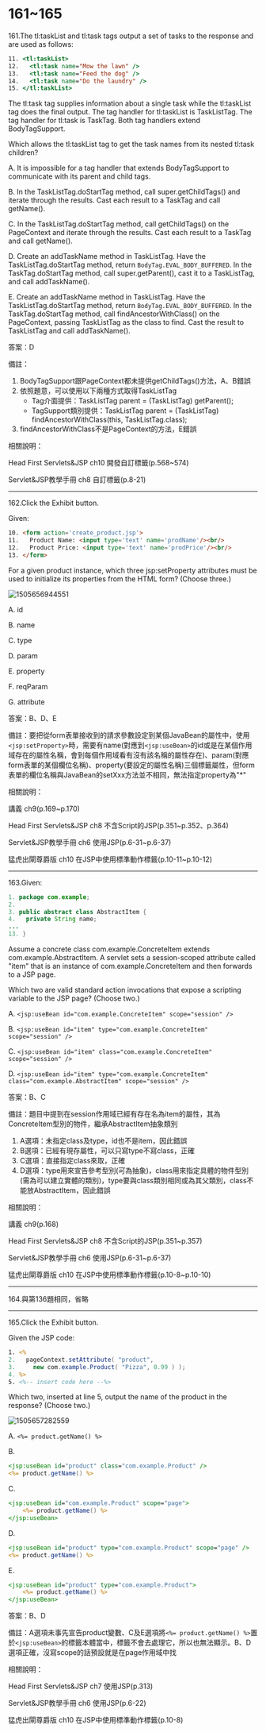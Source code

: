 161~165
========================

161.The tl:taskList and tl:task tags output a set of tasks to the response and are used as follows: 

```jsp
11. <tl:taskList> 
12.   <tl:task name="Mow the lawn" /> 
13.   <tl:task name="Feed the dog" /> 
14.   <tl:task name="Do the laundry" /> 
15. </tl:taskList> 
```

The tl:task tag supplies information about a single task while the tl:taskList tag does the final output. The tag handler for tl:taskList is TaskListTag. The tag handler for tl:task is TaskTag. Both tag handlers extend BodyTagSupport. 

Which allows the tl:taskList tag to get the task names from its nested tl:task children?

A.   It is impossible for a tag handler that extends BodyTagSupport to communicate with its parent and child tags. 

B.   In the TaskListTag.doStartTag method, call super.getChildTags() and iterate through the results. Cast each result to a TaskTag and call getName(). 

C.   In the TaskListTag.doStartTag method, call getChildTags() on the PageContext and iterate through the results. Cast each result to a TaskTag and call getName(). 

D.   Create an addTaskName method in TaskListTag. Have the TaskListTag.doStartTag method, return `BodyTag.EVAL_BODY_BUFFERED`. In the TaskTag.doStartTag method, call super.getParent(), cast it to a TaskListTag, and call addTaskName(). 

E.   Create an addTaskName method in TaskListTag. Have the TaskListTag.doStartTag method, return `BodyTag.EVAL_BODY_BUFFERED`. In the TaskTag.doStartTag method, call findAncestorWithClass() on the PageContext, passing TaskListTag as the class to find. Cast the result to TaskListTag and call addTaskName().

<!--sec data-title="解析" data-id="section161_2" data-collapse=true ces-->
答案：D

備註：

1. BodyTagSupport跟PageContext都未提供getChildTags()方法，A、B錯誤
2. 依照題意，可以使用以下兩種方式取得TaskListTag
	* Tag介面提供：TaskListTag parent = (TaskListTag) getParent();
	* TagSupport類別提供：TaskListTag parent = (TaskListTag) findAncestorWithClass(this, TaskListTag.class);
3. findAncestorWithClass不是PageContext的方法，E錯誤

相關說明：

Head First Servlets&JSP ch10 開發自訂標籤(p.568~574)

Servlet&JSP教學手冊 ch8 自訂標籤(p.8-21)
<!--endsec-->

---
162.Click the Exhibit button. 

Given: 

```html
10. <form action='create_product.jsp'> 
11.   Product Name: <input type='text' name='prodName'/><br/> 
12.   Product Price: <input type='text' name='prodPrice'/><br/> 
13. </form> 
```

For a given product instance, which three jsp:setProperty attributes must be used to initialize its properties from the HTML form? (Choose three.)


![1505656944551](../media/2342.jpeg)

A.   id 

B.   name 

C.   type 

D.   param

E.   property 

F.   reqParam 

G.   attribute

<!--sec data-title="解析" data-id="section162_2" data-collapse=true ces-->
答案：B、D、E

備註：要把從form表單接收到的請求參數設定到某個JavaBean的屬性中，使用`<jsp:setProperty>`時，需要有name(對應到`<jsp:useBean>`的id或是在某個作用域存在的屬性名稱，會到每個作用域看有沒有該名稱的屬性存在)、param(對應form表單的某個欄位名稱)、property(要設定的屬性名稱)三個標籤屬性，但form表單的欄位名稱與JavaBean的setXxx方法並不相同，無法指定property為"*"

相關說明：

講義 ch9(p.169~p.170)

Head First Servlets&JSP ch8 不含Script的JSP(p.351~p.352、p.364)

Servlet&JSP教學手冊 ch6 使用JSP(p.6-31~p.6-37)

猛虎出閘尊爵版 ch10 在JSP中使用標準動作標籤(p.10-11~p.10-12)
<!--endsec-->

---
163.Given: 

```java
1. package com.example; 
2. 
3. public abstract class AbstractItem { 
4.   private String name; 
... 
13. }
```

Assume a concrete class com.example.ConcreteItem extends com.example.AbstractItem. A servlet sets a session-scoped attribute called "item" that is an instance of com.example.ConcreteItem and then forwards to a JSP page. 

Which two are valid standard action invocations that expose a scripting variable to the JSP page? (Choose two.)


A.   `<jsp:useBean id="com.example.ConcreteItem" scope="session" /> `

B.   `<jsp:useBean id="item" type="com.example.ConcreteItem" scope="session" /> `

C.   `<jsp:useBean id="item" class="com.example.ConcreteItem" scope="session" />` 

D.   `<jsp:useBean id="item" type="com.example.ConcreteItem" class="com.example.AbstractItem" scope="session" />`

<!--sec data-title="解析" data-id="section163_2" data-collapse=true ces-->
答案：B、C

備註：題目中提到在session作用域已經有存在名為item的屬性，其為ConcreteItem型別的物件，繼承AbstractItem抽象類別

1. A選項：未指定class及type，id也不是item，因此錯誤
2. B選項：已經有現存屬性，可以只寫type不寫class，正確
3. C選項：直接指定class來取，正確
4. D選項：type用來宣告參考型別(可為抽象)，class用來指定具體的物件型別(需為可以建立實體的類別)，type要與class類別相同或為其父類別，class不能放AbstractItem，因此錯誤

相關說明：

講義 ch9(p.168)

Head First Servlets&JSP ch8 不含Script的JSP(p.351~p.357)

Servlet&JSP教學手冊 ch6 使用JSP(p.6-31~p.6-37)

猛虎出閘尊爵版 ch10 在JSP中使用標準動作標籤(p.10-8~p.10-10)
<!--endsec-->

---
164.與第136題相同，省略

---
165.Click the Exhibit button. 

Given the JSP code: 

```jsp
1. <% 
2.   pageContext.setAttribute( "product", 
3.     new com.example.Product( "Pizza", 0.99 ) ); 
4. %> 
5. <%-- insert code here --%> 
```

Which two, inserted at line 5, output the name of the product in the response? (Choose two.)

![1505657282559](../media/9682.jpeg)

A.   `<%= product.getName() %> `

B.   

```jsp
<jsp:useBean id="product" class="com.example.Product" /> 
<%= product.getName() %> 
```

C.   

```jsp
<jsp:useBean id="com.example.Product" scope="page"> 
	<%= product.getName() %> 
</jsp:useBean> 
```

D.   

```jsp
<jsp:useBean id="product" type="com.example.Product" scope="page" /> 
<%= product.getName() %> 
```

E.   

```jsp
<jsp:useBean id="product" type="com.example.Product"> 
	<%= product.getName() %> 
</jsp:useBean>
```

<!--sec data-title="解析" data-id="section165_2" data-collapse=true ces-->
答案：B、D

備註：A選項未事先宣告product變數、C及E選項將`<%= product.getName() %>`置於`<jsp:useBean>`的標籤本體當中，標籤不會去處理它，所以也無法顯示。B、D選項正確，沒寫scope的話預設就是在page作用域中找

相關說明：

Head First Servlets&JSP ch7 使用JSP(p.313)

Servlet&JSP教學手冊 ch6 使用JSP(p.6-22)

猛虎出閘尊爵版 ch10 在JSP中使用標準動作標籤(p.10-8)
<!--endsec-->